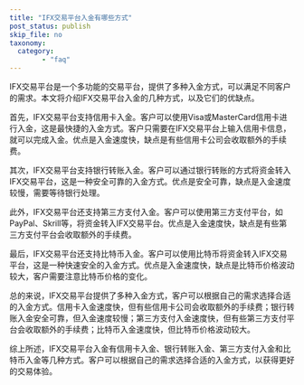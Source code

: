 ```yaml
---
title: "IFX交易平台入金有哪些方式"
post_status: publish
skip_file: no
taxonomy:
  category:
        - "faq"
---
```


IFX交易平台是一个多功能的交易平台，提供了多种入金方式，可以满足不同客户的需求。本文将介绍IFX交易平台入金的几种方式，以及它们的优缺点。

首先，IFX交易平台支持信用卡入金。客户可以使用Visa或MasterCard信用卡进行入金，这是最快捷的入金方式。客户只需要在IFX交易平台上输入信用卡信息，就可以完成入金。优点是入金速度快，缺点是有些信用卡公司会收取额外的手续费。

其次，IFX交易平台支持银行转账入金。客户可以通过银行转账的方式将资金转入IFX交易平台，这是一种安全可靠的入金方式。优点是安全可靠，缺点是入金速度较慢，需要等待银行处理。

此外，IFX交易平台还支持第三方支付入金。客户可以使用第三方支付平台，如PayPal、Skrill等，将资金转入IFX交易平台。优点是入金速度快，缺点是有些第三方支付平台会收取额外的手续费。

最后，IFX交易平台还支持比特币入金。客户可以使用比特币将资金转入IFX交易平台，这是一种快速安全的入金方式。优点是入金速度快，缺点是比特币价格波动较大，客户需要注意比特币价格的变化。

总的来说，IFX交易平台提供了多种入金方式，客户可以根据自己的需求选择合适的入金方式。信用卡入金速度快，但有些信用卡公司会收取额外的手续费；银行转账入金安全可靠，但入金速度较慢；第三方支付入金速度快，但有些第三方支付平台会收取额外的手续费；比特币入金速度快，但比特币价格波动较大。

综上所述，IFX交易平台入金有信用卡入金、银行转账入金、第三方支付入金和比特币入金等几种方式。客户可以根据自己的需求选择合适的入金方式，以获得更好的交易体验。
